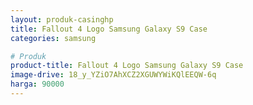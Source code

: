 ```yaml
---
layout: produk-casinghp
title: Fallout 4 Logo Samsung Galaxy S9 Case
categories: samsung

# Produk
product-title: Fallout 4 Logo Samsung Galaxy S9 Case
image-drive: 18_y_YZiO7AhXCZ2XGUWYWiKQlEEQW-6q
harga: 90000
---
```

